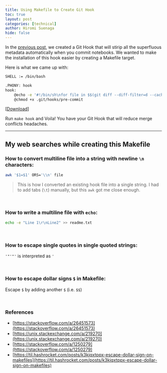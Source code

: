 ```yaml
---
title: Using Makefile to Create Git Hook
toc: true
layout: post
categories: [technical]
author: Hiromi Suenaga
hide: false
---
```


In the [previous post](https://blog.problemsolversguild.com/technical/2022/02/05/GitHook_to_clean_notebook.html), we created a Git Hook that will stirip all the superfluous metadata automatically when you commit notebooks. We wanted to make the installation of this hook easier by creating a Makefile target.

Here is what we came up with: 

```bash
SHELL := /bin/bash

.PHONY: hook
hook: 
	@echo -e '#!/bin/sh\nfor file in $$(git diff --diff-filter=d --cached --name-only | grep -E '"'"'\.ipynb$$'"'"')\ndo\n\tjupyter nbconvert --ClearOutputPreprocessor.enabled=True --inplace "$$file"\n\tgit add "$$file"\ndone\n'  > .git/hooks/pre-commit
	@chmod +x .git/hooks/pre-commit
```
[[Download]('https://blog.problemsolversguild.com/assets/Makefile')]

Run `make hook` and Voila! You have your Git Hook that will reduce merge conflicts headaches.

---

## My web searches while creating this Makefile

### How to convert multiline file into a string with newline `\n` characters:
```bash
awk '$1=$1' ORS='\\n' file
```
>This is how I converted an existing hook file into a single string. I had to add tabs (`\t`) manually, but this `awk` got me close enough. 

<br />

### How to write a multiline file with `echo`:
```bash
echo -e "Line 1\r\nLine2" >> readme.txt
```

<br />

### How to escape single quotes in single quoted strings:
 `'"'"'` is interpreted as `'`

<br />

### How to escape dollar signs `$` in Makefile:
Escape `$` by adding another `$` (i.e. `$$`)

<br />

### References
- [https://stackoverflow.com/a/26451573](https://stackoverflow.com/a/26451573)
- [https://unix.stackexchange.com/a/219270](https://unix.stackexchange.com/a/219270)
- [https://stackoverflow.com/a/1250279](https://stackoverflow.com/a/1250279)  
- [https://til.hashrocket.com/posts/k3kjqxtppx-escape-dollar-sign-on-makefiles](https://til.hashrocket.com/posts/k3kjqxtppx-escape-dollar-sign-on-makefiles)
   